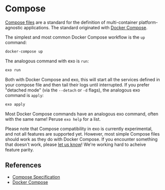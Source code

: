 # Compose

[Compose files][1] are a standard for the definition of multi-container
platform-agnostic applications. The standard originated with [Docker
Compose][2].

The simplest and most common Docker Compose workflow is the `up`
command:

```bash
docker-compose up
```

The analogous command with exo is `run`:

```bash
exo run
```

Both with Docker Compose and exo, this will start all the services defined in
your compose file and then tail their logs until interrupted. If you prefer
"detached mode" (via the `--detach` or `-d` flags), the analogous exo command
is `apply`:

```bash
exo apply
```

Most Docker Compose commands have an analogous exo command, often with the same
name! Peruse `exo help` for a list.

Please note that Compose compatibility in exo is currently experimental, and
not all features are supported yet. However, most simple Compose files should
work as they do with Docker Compose. If you encounter something that doesn't
work, please [let us know](https://github.com/deref/exo/issues)! We're working
hard to acheive feature parity.

## References

- [Compose Specification][1]
- [Docker Compose][2]

[1]: https://github.com/compose-spec/compose-spec
[2]: https://docs.docker.com/compose/
